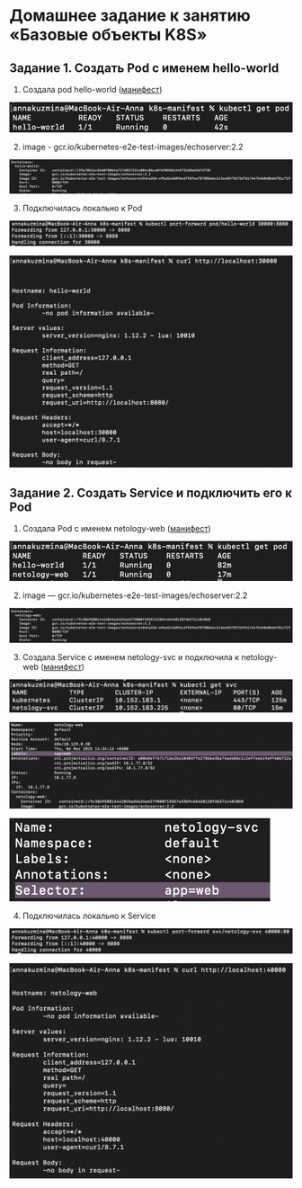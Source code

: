 # Домашнее задание к занятию «Базовые объекты K8S»

## Задание 1. Создать Pod с именем hello-world

1. Создала pod hello-world ([манифест](./manifests/hello-world.yaml))

![скриншот](./screenshots/2.1.png)

2. image - gcr.io/kubernetes-e2e-test-images/echoserver:2.2

![скриншот](./screenshots/2.2.png)

3. Подключилась локально к Pod

![скриншот](./screenshots/3.1.png)

![скриншот](./screenshots/3.2.png)

## Задание 2. Создать Service и подключить его к Pod

1. Создала Pod с именем netology-web ([манифест](./manifests/netology-web-pod.yaml))

![скриншот](./screenshots/2.2.1.png)

2. image — gcr.io/kubernetes-e2e-test-images/echoserver:2.2

![скриншот](./screenshots/2.2.2.png)

3. Создала Service с именем netology-svc и подключила к netology-web ([манифест](./manifests/netology-web-svc.yaml))

![скриншот](./screenshots/2.2.3.1.png)

![скриншот](./screenshots/2.2.3.2.png)

![скриншот](./screenshots/2.2.3.3.png)

4. Подключилась локально к Service

![скриншот](./screenshots/4.1.png)

![скриншот](./screenshots/4.2.png)
